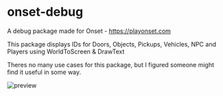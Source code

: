 # onset-debug
A debug package made for Onset - https://playonset.com

This package displays IDs for Doors, Objects, Pickups, Vehicles, NPC and Players using WorldToScreen & DrawText

Theres no many use cases for this package, but I figured someone might find it useful in some way.

![preview](https://i.imgur.com/5vbBfxl.jpg)
